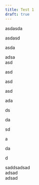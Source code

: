 ```yaml
---
title: Test 1
draft: true
---
```


asdasda

asdasd

asda

adsa\
asd

asd

asd

asd

ada

ds

da

sd

a

da

d

saddsadsad\
adsad\
adsad
